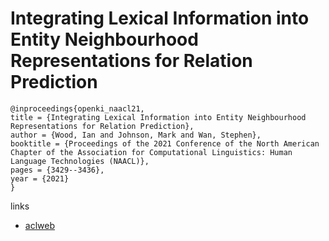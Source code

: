 # Integrating Lexical Information into Entity Neighbourhood Representations for Relation Prediction

```
@inproceedings{openki_naacl21,
title = {Integrating Lexical Information into Entity Neighbourhood Representations for Relation Prediction},
author = {Wood, Ian and Johnson, Mark and Wan, Stephen},
booktitle = {Proceedings of the 2021 Conference of the North American Chapter of the Association for Computational Linguistics: Human Language Technologies (NAACL)},
pages = {3429--3436},
year = {2021}
}
```

links
- [aclweb](https://www.aclweb.org/anthology/2021.naacl-main.268/)

